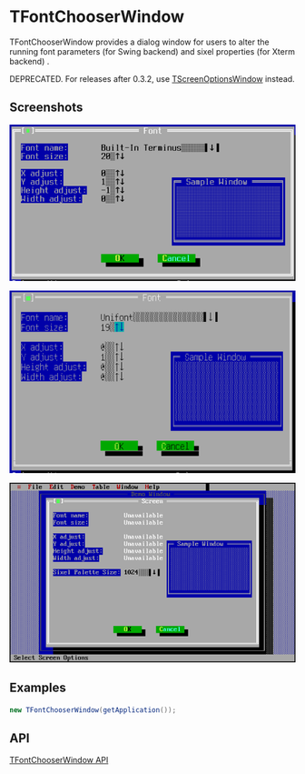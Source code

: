 TFontChooserWindow
==================

TFontChooserWindow provides a dialog window for users to alter the
running font parameters (for Swing backend) and sixel properties (for
Xterm backend) .

DEPRECATED.  For releases after 0.3.2, use
[TScreenOptionsWindow](widget-tscreenoptionswindow) instead.

Screenshots
-----------

![fontchooser_1](uploads/050c1b0dca960155db99bd67a91f60b5/fontchooser_1.png)

![fontchooser_2](uploads/8ffaa17bdaaa7aa1d9441f1a9c4c8998/fontchooser_2.png)

![fontchooser_3](uploads/121464d439692537c52450848af17002/fontchooser_3.png)

Examples
--------

```Java
new TFontChooserWindow(getApplication());
```

API
---

[TFontChooserWindow API](https://jexer.sourceforge.io/apidocs/api-0.3.2/jexer/TFontChooserWindow.html)
